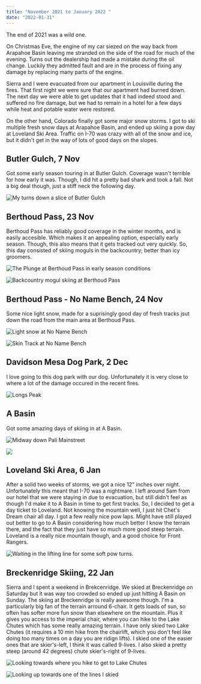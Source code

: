 ```yaml
---
title: "November 2021 to January 2022 "
date: "2022-01-31"
---
```


The end of 2021 was a wild one.

On Christmas Eve, the engine of my car siezed on the way back from Arapahoe Basin leaving me stranded on the side of the road for much of the evening. Turns out the dealership had made a mistake during the oil change. Luckily they admitted fault and are in the process of fixing any damage by replacing many parts of the engine.

Sierra and I were evacuated from our apartment in Louisville during the fires. That first night we were sure that our apartment had burned down. The next day we were able to get updates that it had indeed stood and suffered no fire damage, but we had to remain in a hotel for a few days while heat and potable water were restored.

On the other hand, Colorado finally got some major snow storms. I got to ski multiple fresh snow days at Arapahoe Basin, and ended up skiing a pow day at Loveland Ski Area. Traffic on I-70 was crazy with all of the snow and ice, but it didn't get in the way of lots of good days on the slopes.

## Butler Gulch, 7 Nov

Got some early season touring in at Butler Gulch. Coverage wasn't terrible for how early it was. Though, I did hit a pretty bad shark and took a fall. Not a big deal though, just a stiff neck the following day.

![My turns down a slice of Butler Gulch](../images/2022_01_10_Novemeber_January_2021_2022/IMG_8257.JPG)

## Berthoud Pass, 23 Nov

Berthoud Pass has reliably good coverage in the winter months, and is easily accesible. Which makes it an appealing option, especially early season. Though, this also means that it gets tracked out very quickly. So, this day consisted of skiing moguls in the backcountry; better than icy groomers.

![The Plunge at Berthoud Pass in early season conditions](../images/2022_01_10_Novemeber_January_2021_2022/DSC_0911-2.jpg)

![Backcountry mogul skiing at Berthoud Pass](../images/2022_01_10_Novemeber_January_2021_2022/DSC_0891.jpg)

## Berthoud Pass - No Name Bench, 24 Nov

Some nice light snow, made for a suprisingly good day of fresh tracks jsut down the road from the main area at Berthoud Pass.

![Light snow at No Name Bench](../images/2022_01_10_Novemeber_January_2021_2022/IMG_8372.jpg)

![Skin Track at No Name Bench](../images/2022_01_10_Novemeber_January_2021_2022/IMG_8370.jpg)

## Davidson Mesa Dog Park, 2 Dec

I love going to this dog park with our dog. Unfortunately it is very close to where a lot of the damage occured in the recent fires.

![Longs Peak](../images/2022_01_10_Novemeber_January_2021_2022/DSC_0983-2.jpg)

## A Basin

Got some amazing days of skiing in at A Basin.

![Midway down Pali Mainstreet](../images/2022_01_10_Novemeber_January_2021_2022/IMG_8687.jpg)

![](../images/2022_01_10_Novemeber_January_2021_2022/IMG_8751.jpg)

## Loveland Ski Area, 6 Jan

After a solid two weeks of storms, we got a nice 12" inches over night. Unfortunately this meant that I-70 was a nightmare. I left around 5am from our hotel that we were staying in due to evacuation, but still didn't feel as though I'd make it to A Basin in time to get first tracks. So, I decided to get a day ticket to Loveland. Not knowing the mountain well, I just hit Chet's Dream chair all day. I got a few really nice pow laps. Might have still played out better to go to A Basin considering how much better I know the terrain there, and the fact that they just have so much more good steep terrain. Loveland is a really nice mountain though, and a good choice for Front Rangers.

![Waiting in the lifting line for some soft pow turns.](../images/2022_01_10_Novemeber_January_2021_2022/IMG_8764.jpg)

## Breckenridge Skiing, 22 Jan

Sierra and I spent a weekend in Brekcenridge. We skied at Breckenridge on Saturday but it was way too crowded so ended up just hitting A Basin on Sunday. The skiing at Breckenridge is really awesome though. I'm a particularly big fan of the terrain arround 6-chair. It gets loads of sun, so often has softer more fun snow than elsewhere on the mountain. Plus it gives you access to the imperial chair, where you can hike to the Lake Chutes which has some really amazing terrain. I have only skied two Lake Chutes (it requires a 10 min hike from the chairlift, which you don't feel like doing too many times on a day you are ridign lifts). I skied one of the easier ones that are skier's-left, I think it was called 9-lives. I also skied a pretty steep (around 42 degrees) chute skier's-right of 9-lives.

![Looking towards where you hike to get to Lake Chutes](../images/2022_01_10_Novemeber_January_2021_2022/IMG_8879.jpg)

![Looking up towards one of the lines I skied](../images/2022_01_10_Novemeber_January_2021_2022/IMG_8881.jpg)
